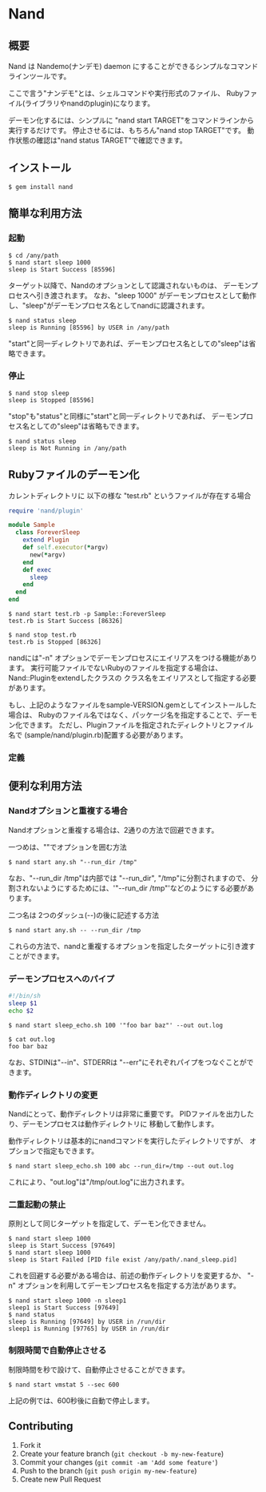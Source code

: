 # Nand

## 概要

Nand は Nandemo(ナンデモ) daemon にすることができるシンプルなコマンドラインツールです。

ここで言う"ナンデモ"とは、シェルコマンドや実行形式のファイル、
Rubyファイル(ライブラリやnandのplugin)になります。

デーモン化するには、シンプルに "nand start TARGET"をコマンドラインから実行するだけです。
停止させるには、もちろん"nand stop TARGET"です。
動作状態の確認は"nand status TARGET"で確認できます。

## インストール

    $ gem install nand

## 簡単な利用方法

### 起動

	$ cd /any/path
	$ nand start sleep 1000
	sleep is Start Success [85596]

ターゲット以降で、Nandのオプションとして認識されないものは、
デーモンプロセスへ引き渡されます。
なお、"sleep 1000" がデーモンプロセスとして動作し、"sleep"がデーモンプロセス名としてnandに認識されます。

	$ nand status sleep
	sleep is Running [85596] by USER in /any/path

"start"と同一ディレクトリであれば、デーモンプロセス名としての"sleep"は省略できます。

### 停止

	$ nand stop sleep
	sleep is Stopped [85596]

"stop"も"status"と同様に"start"と同一ディレクトリであれば、
デーモンプロセス名としての"sleep"は省略もできます。

	$ nand status sleep
	sleep is Not Running in /any/path


## Rubyファイルのデーモン化

カレントディレクトリに 以下の様な "test.rb" というファイルが存在する場合

```ruby:test.rb
require 'nand/plugin'

module Sample
  class ForeverSleep
    extend Plugin
    def self.executor(*argv)
      new(*argv)
    end
    def exec
      sleep
    end
  end
end
```

	$ nand start test.rb -p Sample::ForeverSleep
	test.rb is Start Success [86326]

	$ nand stop test.rb
	test.rb is Stopped [86326]

nandには"-n" オプションでデーモンプロセスにエイリアスをつける機能があります。
実行可能ファイルでないRubyのファイルを指定する場合は、Nand::Pluginをextendしたクラスの
クラス名をエイリアスとして指定する必要があります。

もし、上記のようなファイルをsample-VERSION.gemとしてインストールした場合は、
Rubyのファイル名ではなく、パッケージ名を指定することで、デーモン化できます。
ただし、Pluginファイルを指定されたディレクトリとファイル名で
(sample/nand/plugin.rb)配置する必要があります。

### 定義

## 便利な利用方法

### Nandオプションと重複する場合

Nandオプションと重複する場合は、2通りの方法で回避できます。

一つめは、""でオプションを囲む方法

	$ nand start any.sh "--run_dir /tmp"

なお、"--run_dir /tmp"は内部では "--run_dir", "/tmp"に分割されますので、
分割されないようにするためには、'"--run_dir /tmp"'などのようにする必要があります。

二つ名は 2つのダッシュ(--)の後に記述する方法

	$ nand start any.sh -- --run_dir /tmp

これらの方法で、nandと重複するオプションを指定したターゲットに引き渡すことができます。

### デーモンプロセスへのパイプ

```sh
#!/bin/sh
sleep $1
echo $2
```
	$ nand start sleep_echo.sh 100 '"foo bar baz"' --out out.log
	
	$ cat out.log
	foo bar baz

なお、STDINは"--in"、STDERRは "--err"にそれぞれパイプをつなぐことができます。


### 動作ディレクトリの変更

Nandにとって、動作ディレクトリは非常に重要です。
PIDファイルを出力したり、デーモンプロセスは動作ディレクトリに
移動して動作します。

動作ディレクトリは基本的にnandコマンドを実行したディレクトリですが、
オプションで指定もできます。

	$ nand start sleep_echo.sh 100 abc --run_dir=/tmp --out out.log

これにより、"out.log"は"/tmp/out.log"に出力されます。


### 二重起動の禁止

原則として同じターゲットを指定して、デーモン化できません。

	$ nand start sleep 1000
	sleep is Start Success [97649]
	$ nand start sleep 1000
	sleep is Start Failed [PID file exist /any/path/.nand_sleep.pid]

これを回避する必要がある場合は、前述の動作ディレクトリを変更するか、
"-n" オプションを利用してデーモンプロセス名を指定する方法があります。

	$ nand start sleep 1000 -n sleep1
	sleep1 is Start Success [97649]
	$ nand status
	sleep is Running [97649] by USER in /run/dir
	sleep1 is Running [97765] by USER in /run/dir

### 制限時間で自動停止させる

制限時間を秒で設けて、自動停止させることができます。

	$ nand start vmstat 5 --sec 600

上記の例では、600秒後に自動で停止します。


	
## Contributing

1. Fork it
2. Create your feature branch (`git checkout -b my-new-feature`)
3. Commit your changes (`git commit -am 'Add some feature'`)
4. Push to the branch (`git push origin my-new-feature`)
5. Create new Pull Request
